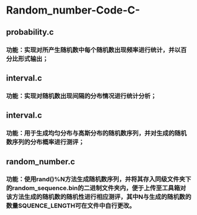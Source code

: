 # Random_number-Code-C-
## probability.c
### 功能：实现对所产生随机数中每个随机数出现频率进行统计，并以百分比形式输出；
## interval.c
### 功能：实现对随机数出现间隔的分布情况进行统计分析；
## interval.c
### 功能：用于生成均匀分布与高斯分布的随机数序列，并对生成的随机数序列的分布概率进行测评；
## random_number.c
### 功能：使用rand()%N方法生成随机数序列，并将其存入同级文件夹下的random_sequence.bin的二进制文件夹内，便于上传至工具箱对该方法生成的随机数的随机性进行相应测评，其中N与生成的随机数的数量SQUENCE_LENGTH可在文件中自行更改。
